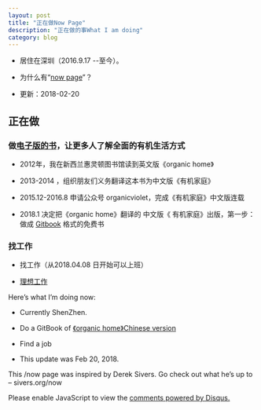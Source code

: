 ```yaml
---
layout: post
title: "正在做Now Page"
description: "正在做的事What I am doing"
category: blog
---
```

- 居住在深圳（2016.9.17 --至今）。

- 为什么有“[now page](http://nownownow.com/about)”？

- 更新：2018-02-20

## 正在做

### 做[电子版的书](https://violettianjie.gitbooks.io/organichome/content/)，让更多人了解全面的有机生活方式

- 2012年，我在新西兰惠灵顿图书馆读到英文版《organic home》

- 2013-2014 ，组织朋友们义务翻译这本书为中文版《有机家庭》

- 2015.12-2016.8 申请公众号 organicviolet，完成《有机家庭》中文版连载

- 2018.1 决定把《organic home》翻译的 中文版《 有机家庭》出版，第一步： 做成 [Gitbook](https://www.gitbook.com/about) 格式的免费书

### 找工作


- 找工作（从2018.04.08 日开始可以上班）

- [理想工作](https://github.com/violettianjie/ForFamily/blob/master/IdealWork.md )



Here’s what I’m doing now:

- Currently ShenZhen.

- Do a GitBook of [《organic home》Chinese version](https://violettianjie.gitbooks.io/organichome/content/)

- Find a job

- This update was Feb 20, 2018.

This /now page was inspired by Derek Sivers. Go check out what he’s up to – sivers.org/now 


<div id="disqus_thread"></div>
<script>

/**
*  RECOMMENDED CONFIGURATION VARIABLES: EDIT AND UNCOMMENT THE SECTION BELOW TO INSERT DYNAMIC VALUES FROM YOUR PLATFORM OR CMS.
*  LEARN WHY DEFINING THESE VARIABLES IS IMPORTANT: https://disqus.com/admin/universalcode/#configuration-variables*/
/*
var disqus_config = function () {
this.page.url = https://violettianjie.github.io;  // Replace PAGE_URL with your page's canonical URL variable
this.page.identifier = https://violettianjie.github.io; // Replace PAGE_IDENTIFIER with your page's unique identifier variable
};
*/
(function() { // DON'T EDIT BELOW THIS LINE
var d = document, s = d.createElement('script');
s.src = 'https://https-violettianjie-github-io-1.disqus.com/embed.js';
s.setAttribute('data-timestamp', +new Date());
(d.head || d.body).appendChild(s);
})();
</script>
<noscript>Please enable JavaScript to view the <a href="https://disqus.com/?ref_noscript">comments powered by Disqus.</a></noscript>


